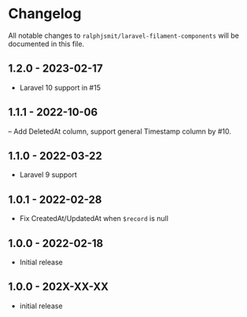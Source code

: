 # Changelog

All notable changes to `ralphjsmit/laravel-filament-components` will be documented in this file.

## 1.2.0 - 2023-02-17

- Laravel 10 support in #15

## 1.1.1 - 2022-10-06

– Add DeletedAt column, support general Timestamp column by #10.

## 1.1.0 - 2022-03-22

- Laravel 9 support

## 1.0.1 - 2022-02-28

- Fix CreatedAt/UpdatedAt when `$record` is null

## 1.0.0 - 2022-02-18

- Initial release

## 1.0.0 - 202X-XX-XX

- initial release
